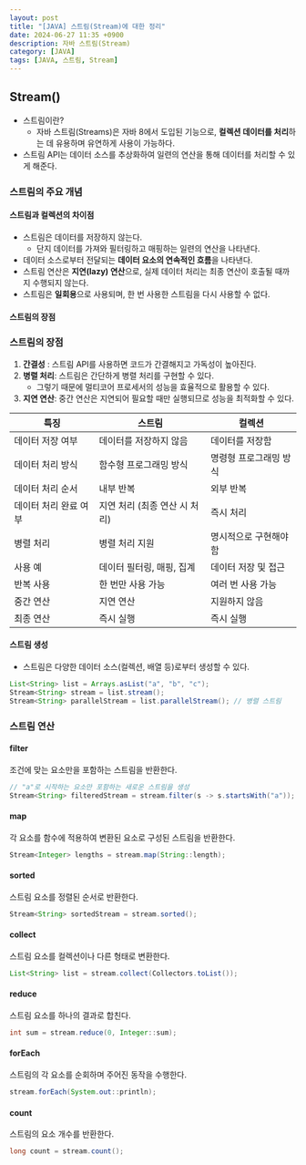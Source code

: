 ```yaml
---
layout: post
title: "[JAVA] 스트림(Stream)에 대한 정리"
date: 2024-06-27 11:35 +0900
description: 자바 스트림(Stream)
category: [JAVA]
tags: [JAVA, 스트림, Stream]
---
```

## Stream()
- 스트림이란?
	- 자바 스트림(Streams)은 자바 8에서 도입된 기능으로, **컬렉션 데이터를 처리**하는 데 유용하며 유연하게 사용이 가능하다.
- 스트림 API는 데이터 소스를 추상화하여 일련의 연산을 통해 데이터를 처리할 수 있게 해준다.

### 스트림의 주요 개념
#### 스트림과 컬렉션의 차이점
- 스트림은 데이터를 저장하지 않는다.
	- 단지 데이터를 가져와 필터링하고 매핑하는 일련의 연산을 나타낸다.
- 데이터 소스로부터 전달되는 **데이터 요소의 연속적인 흐름**을 나타낸다.
- 스트림 연산은 **지연(lazy) 연산**으로, 실제 데이터 처리는 최종 연산이 호출될 때까지 수행되지 않는다.
- 스트림은 **일회용**으로 사용되며, 한 번 사용한 스트림을 다시 사용할 수 없다.

#### 스트림의 장점
### 스트림의 장점
1.  **간결성** : 스트림 API를 사용하면 코드가 간결해지고 가독성이 높아진다.
2.  **병렬 처리**: 스트림은 간단하게 병렬 처리를 구현할 수 있다.
	- 그렇기 때문에 멀티코어 프로세서의 성능을 효율적으로 활용할 수 있다.
3.  **지연 연산**: 중간 연산은 지연되어 필요할 때만 실행되므로 성능을 최적화할 수 있다.

| 특징 | 스트림 | 컬렉션 |
|---|---|---|
| 데이터 저장 여부 | 데이터를 저장하지 않음 | 데이터를 저장함 |
| 데이터 처리 방식 | 함수형 프로그래밍 방식 | 명령형 프로그래밍 방식 |
| 데이터 처리 순서 | 내부 반복 | 외부 반복 |
| 데이터 처리 완료 여부 | 지연 처리 (최종 연산 시 처리) | 즉시 처리 |
| 병렬 처리 | 병렬 처리 지원 | 명시적으로 구현해야 함 |
| 사용 예 | 데이터 필터링, 매핑, 집계 | 데이터 저장 및 접근 |
| 반복 사용 | 한 번만 사용 가능 | 여러 번 사용 가능 |
| 중간 연산 | 지연 연산 | 지원하지 않음 |
| 최종 연산 | 즉시 실행 | 즉시 실행 |


#### 스트림 생성
- 스트림은 다양한 데이터 소스(컬렉션, 배열 등)로부터 생성할 수 있다.

```java
List<String> list = Arrays.asList("a", "b", "c");
Stream<String> stream = list.stream();
Stream<String> parallelStream = list.parallelStream(); // 병렬 스트림
```

### 스트림 연산
#### filter
조건에 맞는 요소만을 포함하는 스트림을 반환한다.
```java
// "a"로 시작하는 요소만 포함하는 새로운 스트림을 생성
Stream<String> filteredStream = stream.filter(s -> s.startsWith("a"));
```

#### map
각 요소를 함수에 적용하여 변환된 요소로 구성된 스트림을 반환한다.
```java
Stream<Integer> lengths = stream.map(String::length);
```

#### sorted
스트림 요소를 정렬된 순서로 반환한다.
```java
Stream<String> sortedStream = stream.sorted();
```

#### collect
스트림 요소를 컬렉션이나 다른 형태로 변환한다.
```java
List<String> list = stream.collect(Collectors.toList());
```
#### reduce
스트림 요소를 하나의 결과로 합친다.
```java
int sum = stream.reduce(0, Integer::sum);
```

#### forEach
스트림의 각 요소를 순회하며 주어진 동작을 수행한다.
```java
stream.forEach(System.out::println);
```

#### count
스트림의 요소 개수를 반환한다.
```java
long count = stream.count();
```